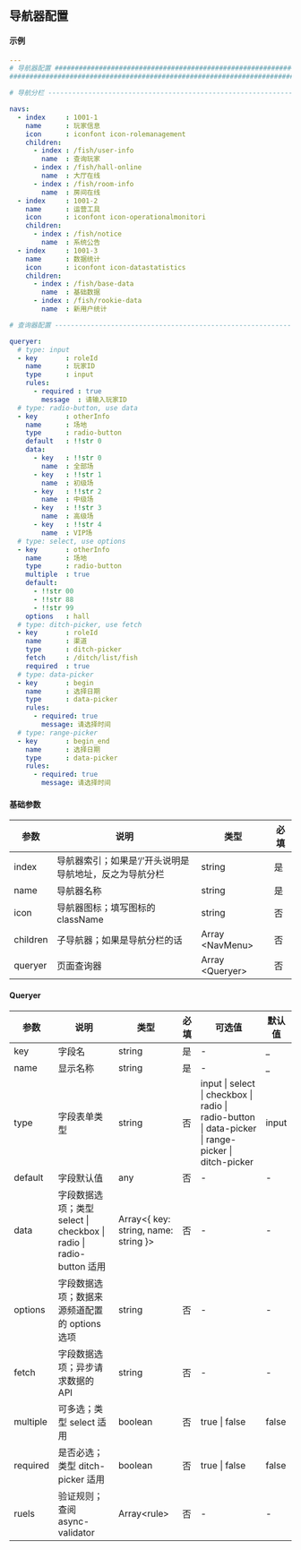 ## 导航器配置

#### 示例

```yaml
---
# 导航器配置 ###########################################################################
######################################################################################

# 导航分栏 ---------------------------------------------------------------------------#

navs:
  - index     : 1001-1
    name      : 玩家信息
    icon      : iconfont icon-rolemanagement
    children:
      - index : /fish/user-info
        name  : 查询玩家
      - index : /fish/hall-online
        name  : 大厅在线
      - index : /fish/room-info
        name  : 房间在线
  - index     : 1001-2
    name      : 运营工具
    icon      : iconfont icon-operationalmonitori
    children:
      - index : /fish/notice
        name  : 系统公告
  - index     : 1001-3
    name      : 数据统计
    icon      : iconfont icon-datastatistics
    children:
      - index : /fish/base-data
        name  : 基础数据
      - index : /fish/rookie-data
        name  : 新用户统计

# 查询器配置 -------------------------------------------------------------------------#

queryer:
  # type: input
  - key       : roleId
    name      : 玩家ID
    type      : input
    rules:
      - required : true
        message  : 请输入玩家ID
  # type: radio-button, use data
  - key       : otherInfo
    name      : 场地
    type      : radio-button
    default   : !!str 0
    data:
      - key   : !!str 0
        name  : 全部场
      - key   : !!str 1
        name  : 初级场
      - key   : !!str 2
        name  : 中级场
      - key   : !!str 3
        name  : 高级场
      - key   : !!str 4
        name  : VIP场
  # type: select, use options
  - key       : otherInfo
    name      : 场地
    type      : radio-button
    multiple  : true
    default: 
      - !!str 00
      - !!str 88
      - !!str 99
    options   : hall
  # type: ditch-picker, use fetch
  - key       : roleId
    name      : 渠道
    type      : ditch-picker
    fetch     : /ditch/list/fish
    required  : true
  # type: data-picker
  - key       : begin
    name      : 选择日期
    type      : data-picker
    rules:
      - required: true
        message: 请选择时间
  # type: range-picker
  - key       : begin_end
    name      : 选择日期
    type      : data-picker
    rules:
      - required: true
        message: 请选择时间
```

#### 基础参数

| 参数 | 说明 | 类型 | 必填 |
|---|---|---|---|
| index | 导航器索引；如果是‘/’开头说明是导航地址，反之为导航分栏 | string | 是 |
| name | 导航器名称 | string | 是 |
| icon | 导航器图标；填写图标的className | string | 否 |
| children | 子导航器；如果是导航分栏的话 | Array \<NavMenu> | 否 |
| queryer | 页面查询器 | Array \<Queryer> | 否 |

#### Queryer

| 参数 | 说明 | 类型 | 必填 | 可选值 | 默认值 |
|---|---|---|---|---|---|
| key | 字段名 | string | 是 | - | _ |
| name | 显示名称 | string | 是 | - | _ |
| type | 字段表单类型 | string | 否 | input \| select \| checkbox \| radio \| radio-button \| data-picker \| range-picker \| ditch-picker | input |
| default | 字段默认值 | any | 否 | - | - |
| data | 字段数据选项；类型 select \| checkbox \| radio \| radio-button 适用 | Array\<{ key: string, name: string }> | 否 | - | - |
| options | 字段数据选项；数据来源频道配置的 options 选项 | string | 否 | - | - |
| fetch | 字段数据选项；异步请求数据的 API | string | 否 | - | - |
| multiple | 可多选；类型 select 适用 | boolean | 否 | true \| false | false |
| required | 是否必选；类型 ditch-picker 适用 | boolean | 否 | true \| false | false |
| ruels | 验证规则；查阅 async-validator | Array\<rule> | 否 | - | - |
